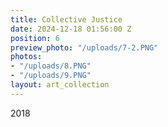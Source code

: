 ```yaml
---
title: Collective Justice
date: 2024-12-18 01:56:00 Z
position: 6
preview_photo: "/uploads/7-2.PNG"
photos:
- "/uploads/8.PNG"
- "/uploads/9.PNG"
layout: art_collection
---
```


2018